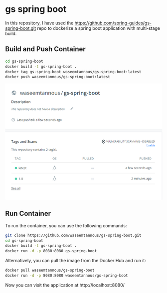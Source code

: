 # gs spring boot

In this repository, I have used the https://github.com/spring-guides/gs-spring-boot.git repo to dockerize a spring boot application with multi-stage build.

## Build and Push Container

```sh
cd gs-spring-boot
docker build -t gs-spring-boot .
docker tag gs-spring-boot waseemtannous/gs-spring-boot:latest
docker push waseemtannous/gs-spring-boot:latest
```

![](images/dockerhubRepo.png)

## Run Container

To run the container, you can use the following commands:

```sh
git clone https://github.com/waseemtannous/gs-spring-boot.git
cd gs-spring-boot
docker build -t gs-spring-boot .
docker run -d -p 8080:8080 gs-spring-boot
```

Alternatively, you can pull the image from the Docker Hub and run it:

```sh
docker pull waseemtannous/gs-spring-boot
docker run -d -p 8080:8080 waseemtannous/gs-spring-boot
```

Now you can visit the application at http://localhost:8080/
